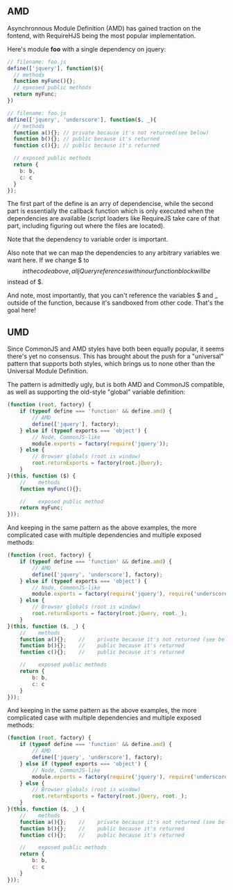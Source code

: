 ## AMD

Asynchronnous Module Definition (AMD) has gained traction on the fontend, with RequireHJS being the most popular implementation.

Here's module **foo** with a single dependency on jquery:

```js
// filename: foo.js
define(['jquery'], function($){
  // methods
  function myFunc(){};
  // epxosed public methods
  return myFunc;
})
```

```js
// filename: foo.js
define(['jquery', 'underscore'], function($, _){
  // methods
  function a(){}; // private because it's not returned(see below)
  function b(){}; // public because it's returned
  function c(){}; // public because it's returned

  // exposed public methods
  return {
    b: b,
    c: c
  }
});
```

The first part of the define is an arry of dependencise, while the second part is essentially the callback function which is only executed when the dependencies are available (script loaders like RequireJS take care of that part, including figuring out where the files are located).

Note that the dependency to variable order is important.

Also note that we can map the dependencies to any arbitrary variables we want here. If we change $ to $$ in the code above, all jQuery references within our function block will be $$ instead of $.

And note, most importantly, that you can't reference the variables $ and _ outside of the function, because it's sandboxed from other code. That's the goal here!

## UMD

Since CommonJS and AMD styles have both been equally popular, it seems there's yet no consensus. This has brought about the push for a "universal" pattern that supports both styles, which brings us to none other than the Universal Module Definition.

The pattern is admittedly ugly, but is both AMD and CommonJS compatible, as well as supporting the old-style "global" variable definition:

```js
(function (root, factory) {
    if (typeof define === 'function' && define.amd) {
        // AMD
        define(['jquery'], factory);
    } else if (typeof exports === 'object') {
        // Node, CommonJS-like
        module.exports = factory(require('jquery'));
    } else {
        // Browser globals (root is window)
        root.returnExports = factory(root.jQuery);
    }
}(this, function ($) {
    //    methods
    function myFunc(){};

    //    exposed public method
    return myFunc;
}));
```

And keeping in the same pattern as the above examples, the more complicated case with multiple dependencies and multiple exposed methods:

```js
(function (root, factory) {
    if (typeof define === 'function' && define.amd) {
        // AMD
        define(['jquery', 'underscore'], factory);
    } else if (typeof exports === 'object') {
        // Node, CommonJS-like
        module.exports = factory(require('jquery'), require('underscore'));
    } else {
        // Browser globals (root is window)
        root.returnExports = factory(root.jQuery, root._);
    }
}(this, function ($, _) {
    //    methods
    function a(){};    //    private because it's not returned (see below)
    function b(){};    //    public because it's returned
    function c(){};    //    public because it's returned

    //    exposed public methods
    return {
        b: b,
        c: c
    }
}));
```

And keeping in the same pattern as the above examples, the more complicated case with multiple dependencies and multiple exposed methods:

```js
(function (root, factory) {
    if (typeof define === 'function' && define.amd) {
        // AMD
        define(['jquery', 'underscore'], factory);
    } else if (typeof exports === 'object') {
        // Node, CommonJS-like
        module.exports = factory(require('jquery'), require('underscore'));
    } else {
        // Browser globals (root is window)
        root.returnExports = factory(root.jQuery, root._);
    }
}(this, function ($, _) {
    //    methods
    function a(){};    //    private because it's not returned (see below)
    function b(){};    //    public because it's returned
    function c(){};    //    public because it's returned

    //    exposed public methods
    return {
        b: b,
        c: c
    }
}));
```